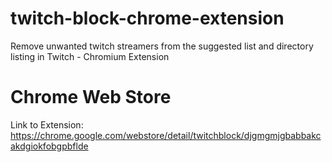 # twitch-block-chrome-extension

Remove unwanted twitch streamers from the suggested list and directory listing in Twitch - Chromium Extension

# Chrome Web Store

Link to Extension: https://chrome.google.com/webstore/detail/twitchblock/djgmgmjgbabbakcakdgiokfobgpbflde
